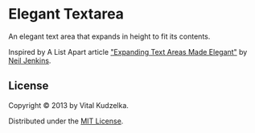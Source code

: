 # Elegant Textarea

An elegant text area that expands in height to fit its contents.

Inspired by A List Apart article ["Expanding Text Areas Made Elegant"](http://alistapart.com/article/expanding-text-areas-made-elegant) by [Neil Jenkins](http://nmjenkins.com/).


## License

Copyright © 2013 by Vital Kudzelka.

Distributed under the [MIT License](http://mit-license.org/vitalk).
